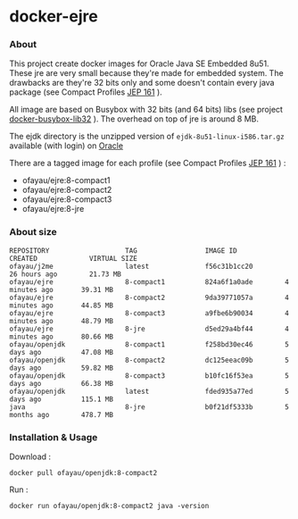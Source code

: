 # docker-ejre

### About

This project create docker images for Oracle Java SE Embedded 8u51. 
These jre are very small because they're made for embedded system.
The drawbacks are they're 32 bits only and some doesn't contain every java package (see Compact Profiles [JEP 161](http://openjdk.java.net/jeps/161) ).

All image are based on Busybox with 32 bits (and 64 bits) libs (see project [docker-busybox-lib32](https://github.com/ofayau/docker-busybox-lib32) ).
The overhead on top of jre is around 8 MB.

The ejdk directory is the unzipped version of `ejdk-8u51-linux-i586.tar.gz` available (with login) on [Oracle](http://www.oracle.com/technetwork/java/embedded/embedded-se/downloads/index.html)

There are a tagged image for each profile (see Compact Profiles [JEP 161](http://openjdk.java.net/jeps/161) ) :

- ofayau/ejre:8-compact1
- ofayau/ejre:8-compact2
- ofayau/ejre:8-compact3
- ofayau/ejre:8-jre

### About size

```shell
REPOSITORY                   TAG                 IMAGE ID            CREATED             VIRTUAL SIZE
ofayau/j2me                  latest              f56c31b1cc20        26 hours ago        21.73 MB
ofayau/ejre                  8-compact1          824a6f1a0ade        4 minutes ago       39.31 MB
ofayau/ejre                  8-compact2          9da39771057a        4 minutes ago       44.85 MB
ofayau/ejre                  8-compact3          a9fbe6b90034        4 minutes ago       48.79 MB
ofayau/ejre                  8-jre               d5ed29a4bf44        4 minutes ago       80.66 MB
ofayau/openjdk               8-compact1          f258bd30ec46        5 days ago          47.08 MB
ofayau/openjdk               8-compact2          dc125eeac09b        5 days ago          59.82 MB
ofayau/openjdk               8-compact3          b10fc16f53ea        5 days ago          66.38 MB
ofayau/openjdk               latest              fded935a77ed        5 days ago          115.1 MB
java                         8-jre               b0f21df5333b        5 months ago        478.7 MB
```

### Installation & Usage 

Download : 
```shell
docker pull ofayau/openjdk:8-compact2
```

Run :
```shell
docker run ofayau/openjdk:8-compact2 java -version
```

